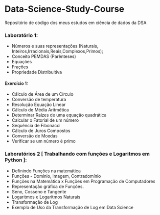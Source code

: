 # Data-Science-Study-Course
Repositório de código dos meus estudos em ciência de dados da DSA
### Laboratório 1:
- Números e suas representações (Naturais, Inteiros,Irracionais,Reais,Complexos,Primos);
- Conceito PEMDAS (Parênteses)
- Equações
- Frações
- Propriedade Distribuitiva
#### Exercício 1:
- Cálculo de Área de um Círculo
- Conversão de temperatura
- Resolução Equação Linear
- Cálculo de Média Aritmética
- Determinar Raízes de uma equação quadrática
- Calcular o Fatorial de um número
- Sequência de Fibonacci
- Cálculo de Juros Compostos
- Conversão de Moedas
- Verificar se um número é primo

### Laboratórios 2 [ Trabalhando com funções e Logaritmos em Python ]:
- Definindo Funções na matemática
- Funções - Domínio, Imagem, Contradomínio
- Funções na Matemática x Funções em Programação de Computadores
- Representação gráfica de Funções.
- Seno, Cosseno e Tangente
- Logaritmos e Logaritmos Naturais
- Transformação de Log
- Exemplo de Uso da Transformação de Log em Data Science
